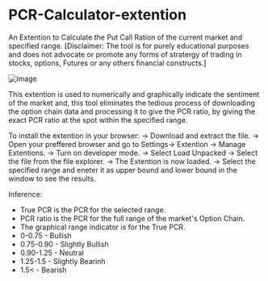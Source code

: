 # PCR-Calculator-extention
An Extention to Calculate the Put Call Ration of the current market and specified range.
[Disclaimer: The tool is for purely educational purposes and does not advocate or promote any forms of stratergy of trading in stocks, options, Futures or any others financial constructs.]


![image](https://github.com/VineethBhanukoti/PCR-Calculator-extention/assets/105901442/4d3959b4-5efb-4d9f-a267-0c953f635f5b)



This extention is used to numerically and graphically indicate the sentiment of the market and, this tool eliminates the tedious process of downloading the option chain data and processing it to give the PCR ratio, by giving the exact PCR ratio at the spot within the specified range.

To install the extention in your browser:
-> Download and extract the file.
-> Open your preffered browser and go to Settings-> Extention -> Manage Extentions.
-> Turn on developer mode.
-> Select Load Unpacked -> Select the file from the file explorer.
-> The Extention is now loaded.
-> Select the specified range and eneter it as upper bound and lower bound in the window to see the results.

Inference:
- True PCR is the PCR for the selected range.
- PCR ratio is the PCR for the full range of the market's Option Chain.
- The graphical range indicator is for the True PCR.
- 0-0.75 - Bullish
- 0.75-0.90 - Slightly Bullish
- 0.90-1.25 - Neutral
- 1.25-1.5 - Slightly Bearinh
- 1.5< - Bearish


